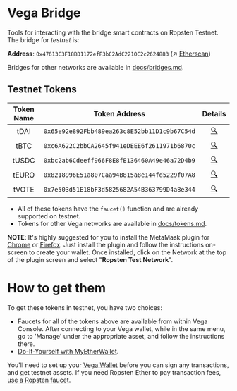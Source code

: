 # Vega Bridge
Tools for interacting with the bridge smart contracts on Ropsten Testnet. The bridge for *testnet* is:

**Address**: `0x47613C3F18BD1172efF3bC2AdC2210C2c2624883` (↗️ [Etherscan](https://ropsten.etherscan.io/address/0x47613C3F18BD1172efF3bC2AdC2210C2c2624883))

Bridges for other networks are available in [docs/bridges.md](./docs/bridges.md).
## Testnet Tokens
| Token Name | Token Address | Details |
|:----------:|:-------------:|:-------:|
|    tDAI    | `0x65e92e892Fbb489ea263c8E52bb11D1c9b67C54d`              | [🔍](./docs/tokens.md#tdai)        |
|    tBTC    | `0xc6A622C2bbCA2645f941eDEEE6f2611971b6870c`              | [🔍](./docs/tokens.md#tbtc)        |
|    tUSDC   | `0xbc2ab6Cdeeff966F8E8fE136460A49e46a72D4b9`              | [🔍](./docs/tokens.md#tusdc)        |
|    tEURO   | `0x8218996E51a807Caa94B815a8e144fd5229f07A8`              | [🔍](./docs/tokens.md#teuro)        |
|    tVOTE   | `0x7e503d51E18bF3d5825682A54B363799D4a8e344`              | [🔍](./docs/tokens.md#tvote)        |

* All of these tokens have the `faucet()` function and are already supported on testnet.
* Tokens for other Vega networks are available in [docs/tokens.md](./docs/tokens.md).


**NOTE**: It's highly suggested for you to install the MetaMask plugin for [Chrome](https://chrome.google.com/webstore/detail/metamask/nkbihfbeogaeaoehlefnkodbefgpgknn?hl=en) or [Firefox](https://addons.mozilla.org/en-GB/firefox/addon/ether-metamask/). Just install the plugin and follow the instructions on-screen to create your wallet. Once installed, click on the Network at the top of the plugin screen and select "**Ropsten Test Network**".


# How to get them
To get these tokens in testnet, you have two choices:
- Faucets for all of the tokens above are available from within Vega Console. After connecting to your Vega wallet, while in the same menu, go to 'Manage' under the appropriate asset, and follow the instructions there.
- [Do-It-Yourself with MyEtherWallet](./docs/mew.md).

You'll need to set up your [Vega Wallet](https://github.com/vegaprotocol/go-wallet) before you can sign any transactions, and get testnet assets. If you need Ropsten Ether to pay transaction fees, [use a Ropsten faucet](https://github.com/vegaprotocol/Public_Test_Bridge_Tools/blob/master/docs/mew.md#easy).

